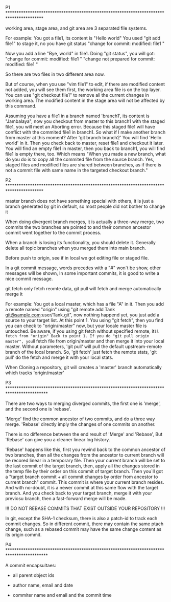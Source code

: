 P1   ****************************************************************************************


working area, stage area, and git area are 3 separated file systems.

For example:
You got a file1, its content is "Hello world"
You used "git add file1" to stage it, no you have git status "change for commit: modified: file1 "

Now you add a line "Bye, world" in file1.
Doing "git status", you will got:
"change for commit: modified: file1 "
"change not prepared for commit: modified: file1 "

So there are two files in two different area now.

But of course, when you use "vim file1" to edit, if there are modified content not added, you will see
them first, the working area file is on the top layer.
You can use "git checkout file1" to remove all the current changes in working area. The modified content in the stage area will not be affected by this command.


Assuming you have a file1 in a branch named 'branch1', its content is "Jambalaya",
now you checkout from master to this branch1 with the staged file1, you will meet an Aborting error.
Because this staged file1 will have conflict with the commited file1 in branch1.
So what if I make another branch from master at this moment?
After 'git branch branch2' You will find 'Hello world' in it. Then you check back to master, reset file1 and checkout it later. You will find an empty file1 in master, then you back to branch1, you will find file1 is empty there, too. Which means "When you made a new branch, what do you do is to copy all the commited file from the source branch. Yes, staged files and modified files are shared between branches, as if there is not a commit file with same name in the targeted checkout branch."




P2   ****************************************************************************************

master branch does not have something special with others, it is just a branch generated by git in default, so most people did not bother to change it

When doing divergent branch merges, it is actually a three-way merge, two commits the two branches are pointed to and their common ancestor commit went together to the commit process.

When a branch is losing its functionality, you should delete it. Generally delete all topic branches when you merged them into main branch.

Before push to origin, see if in local we got editing file or staged file.

In a git commit message, words precedes with a "#" won`t be show, other messages will be shown, In some important commits, it is good to write a nice commit message.

git fetch only fetch reomte data, git pull will fetch and merge automatically merge it

For example:
    You got a local master, which has a file "A" in it. Then you add a remote named "origin" using "git remote add Tank git@sample.com:user/Tank.git", now nothing happend yet, you just add a source to your target list.
    At this point 1. You  using  "git fetch", then you find you can check to "origin/master" now, but your locale master file is untouched. Be aware, if you using git fetch without specified remote, it`ll fetch from "origin"
    Back to point 1. If you do "git pull origin master", you`ll fetch file from origin/master and then merge it into your local master. Without parameters, 'git pull' will pull the default upstream-remote branch of the local branch.
    So, 'git fetch' just fetch the remote stats, 'git pull' do the fetch and merge it with your local stats.


When Cloning a repository, git will creates a 'master' branch automatically which tracks 'origin/master'


P3  ******************************************************************************************

There are two ways to merging diverged commits, the first one is 'merge', and the second one is 'rebase'.

'Merge' find the common ancestor of two commits, and do a three way merge. 'Rebase' directly imply the changes of one commits on another.

There is no difference between the end result of 'Merge' and 'Rebase', But 'Rebase' can give you a cleaner linear log history.

'Rebase' happens like this, first you rewind back to the common ancestor of two branches, then all the changes from the ancestor to current branch will be recored linear in a temporary file. Then your current branch will be set to the last commit
of the target branch, then, apply all the changes stored in the temp file by their order on this commit of target branch. Then you`ll got a "target branch commit + all commit changes by order from ancestor to current branch" commit. This commit
is where your current branch resides. And with no-doubt, it is a newer commit at this same flow with the target branch. And you check back to your target branch, merge it with your previosu branch, then a fast-forward merge will be made.

!!!
    DO NOT REBASE COMMITS THAT EXIST OUTSIDE YOUR REPOSITORY
!!!

In git, except the SHA-1 checksum, there is also a patch-id to track each commit changes. So in different commit, there may contain the same ptach change, such as a rebased commit may have the same change content as its origin commit.


P4  ******************************************************************************************

A commit encapsultaes:

* all parent object ids

* author name, email and date

* commiter name and email and the commit time













